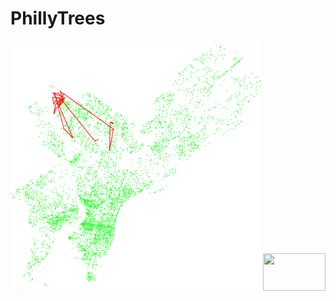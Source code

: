 # PhillyTrees


<img src="https://github.com/Henri93/PhillyTrees/blob/master/PhillyTreeRoute.png" height="400" width="400">

<img src="http://superawesomevectors.com/wp-content/uploads/2016/08/free-vector-tree-illustration-800x566.jpg" height="60" width="100">

